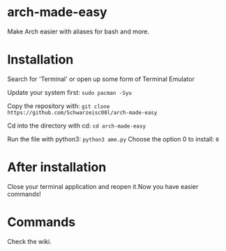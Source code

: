 # arch-made-easy
Make Arch easier with aliases for bash and more.


# Installation
Search for 'Terminal' or open up some form of Terminal Emulator

Update your system first:
```sudo pacman -Syu```


Copy the repository with:
````git clone https://github.com/Schwarzeisc00l/arch-made-easy````

Cd into the directory with cd:
`cd arch-made-easy`

Run the file with python3:
`python3 ame.py`
Choose the option 0 to install:
```0```

# After installation
Close your terminal application and reopen it.Now you have easier commands!

# Commands

Check the wiki.
